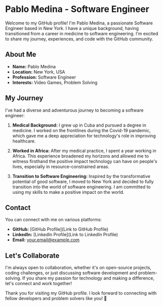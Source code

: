# Pablo Medina - Software Engineer


Welcome to my GitHub profile! I'm Pablo Medina, a passionate Software Engineer based in New York. I have a unique background, having transitioned from a career in medicine to software engineering. I'm excited to share my journey, experiences, and code with the GitHub community.

## About Me

- **Name:** Pablo Medina
- **Location:** New York, USA
- **Profession:** Software Engineer
- **Interests:** Video Games, Problem Solving

## My Journey

I've had a diverse and adventurous journey to becoming a software engineer:

1. **Medical Background:** I grew up in Cuba and pursued a degree in medicine. I worked on the frontlines during the Covid-19 pandemic, which gave me a deep appreciation for technology's role in improving healthcare.

2. **Worked in Africa:** After my medical practice, I spent a year working in Africa. This experience broadened my horizons and allowed me to witness firsthand the positive impact technology can have on people's lives, especially in resource-constrained areas.

3. **Transition to Software Engineering:** Inspired by the transformative potential of good software, I moved to New York and decided to fully transition into the world of software engineering. I am committed to using my skills to make a positive impact on the world.

## Contact

You can connect with me on various platforms:

- **GitHub:** [GitHub Profile](Link to GitHub Profile)
- **LinkedIn:** [LinkedIn Profile](Link to LinkedIn Profile)
- **Email:** your.email@example.com

## Let's Collaborate

I'm always open to collaboration, whether it's on open-source projects, coding challenges, or just discussing software development and problem-solving. If you share my passion for technology and making a difference, let's connect and work together!

Thank you for visiting my GitHub profile. I look forward to connecting with fellow developers and problem solvers like you! 🚀
